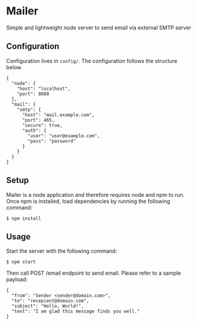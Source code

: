 # Mailer

Simple and lightweight node server to send email via external SMTP server

## Configuration

Configuration lives in `config/`. The configuration follows the structure below.
```
{
  "node": {
    "host": "localhost",
    "port": 8080
  },
  "mail": {
    "smtp": {
      "host": "mail.example.com",
      "port": 465,
      "secure": true,
      "auth": {
        "user": "user@example.com",
        "pass": "password"
      }
    }
  }
}
```

## Setup

Mailer is a node application and therefore requires node and npm to run. Once npm is installed, load dependencies by running the following command:
```
$ npm install
```

## Usage

Start the server with the following command:
```
$ npm start
```

Then call POST /email endpoint to send email. Please refer to a sample payload:
```
{
  "from": "Sender <sender@domain.com>",
  "to": "recepient@domain.com",
  "subject": "Hello, World!",
  "text": "I am glad this message finds you well."
}
```